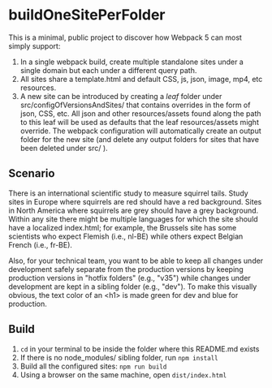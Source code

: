 # buildOneSitePerFolder

This is a minimal, public project to discover how Webpack 5 can most simply support:
1. In a single webpack build, create multiple standalone sites under a single domain but each under a different query path.
1. All sites share a template.html and default CSS, js, json, image, mp4, etc resources.
1. A new site can be introduced by creating a *leaf* folder under src/configOfVersionsAndSites/ that contains overrides in the form of json, CSS, etc. All json and other resources/assets found along the path to this leaf will be used as defaults that the leaf resources/assets might override. The webpack configuration will automatically create an output folder for the new site (and delete any output folders for sites that have been deleted under src/ ).

## Scenario
There is an international scientific study to measure squirrel tails. Study sites in Europe where squirrels are red should have a red background.
Sites in North America where squirrels are grey should have a grey background. Within any site there might be multiple languages for which the
site should have a localized index.html; for example, the Brussels site has some scientists who expect Flemish (i.e., nl-BE) while others expect
Belgian French (i.e., fr-BE).

Also, for your technical team, you want to be able to keep all changes under development safely separate from the production versions
by keeping production versions in "hotfix folders" (e.g., "v35") while changes under development are kept in a sibling folder (e.g., "dev").
To make this visually obvious, the text color of an &lt;h1&gt; is made green for dev and blue for production.

## Build
1. `cd` in your terminal to be inside the folder where this README.md exists
1. If there is no node_modules/ sibling folder, run `npm install`
1. Build all the configured sites: `npm run build`
1. Using a browser on the same machine, open `dist/index.html`
